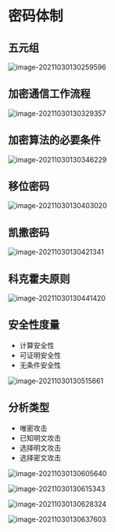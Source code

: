 # 密码体制

## 五元组

![image-20211030130259596](.assets/image-20211030130259596.png)

## 加密通信工作流程

![image-20211030130329357](.assets/image-20211030130329357.png)

## 加密算法的必要条件

![image-20211030130346229](.assets/image-20211030130346229.png)

## 移位密码

![image-20211030130403020](.assets/image-20211030130403020.png)

## 凯撒密码

![image-20211030130421341](.assets/image-20211030130421341.png)

## 科克霍夫原则

![image-20211030130441420](.assets/image-20211030130441420.png)

## 安全性度量

- 计算安全性
- 可证明安全性
- 无条件安全性

![image-20211030130515661](.assets/image-20211030130515661.png)

## 分析类型

- 唯密攻击
- 已知明文攻击
- 选择明文攻击
- 选择密文攻击

![image-20211030130605640](.assets/image-20211030130605640.png)

![image-20211030130615343](.assets/image-20211030130615343.png)

![image-20211030130628324](.assets/image-20211030130628324.png)

![image-20211030130637603](.assets/image-20211030130637603.png)



